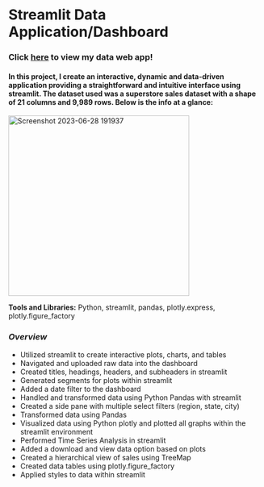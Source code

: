 # Streamlit Data Application/Dashboard

### Click [here](https://dashboard-superstore.streamlit.app/) to view my data web app!

#### In this project, I create an interactive, dynamic and data-driven application providing a straightforward and intuitive interface using streamlit. The dataset used was a superstore sales dataset with a shape of 21 columns and 9,989 rows. Below is the info at a glance:

<img width="358" alt="Screenshot 2023-06-28 191937" src="https://github.com/jywade/Streamlit-Data-App/assets/120602494/cd82e51f-071b-4d58-8744-775e55c0aeb7">



 **Tools and Libraries:** Python, streamlit, pandas, plotly.express, plotly.figure_factory

 ###  _Overview_

 * Utilized streamlit to create interactive plots, charts, and tables
 * Navigated and uploaded raw data into the dashboard
 * Created titles, headings, headers, and subheaders in streamlit
 * Generated segments for plots within streamlit
 * Added a date filter to the dashboard
 * Handled and transformed data using Python Pandas with streamlit
 * Created a side pane with multiple select filters (region, state, city)
 * Transformed data using Pandas
 * Visualized data using Python plotly and plotted all graphs within the streamlit environment
 * Performed Time Series Analysis in streamlit
 * Added a download and view data option based on plots
 * Created a hierarchical view of sales using TreeMap
 * Created data tables using plotly.figure_factory
 * Applied styles to data within streamlit

